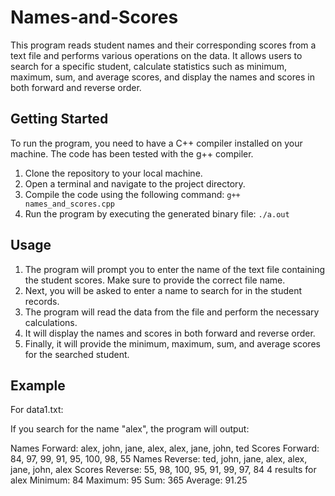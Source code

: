 # Names-and-Scores

This program reads student names and their corresponding scores from a text file and performs various operations on the data. It allows users to search for a specific student, calculate statistics such as minimum, maximum, sum, and average scores, and display the names and scores in both forward and reverse order.

## Getting Started

To run the program, you need to have a C++ compiler installed on your machine. The code has been tested with the g++ compiler.

1. Clone the repository to your local machine.
2. Open a terminal and navigate to the project directory.
3. Compile the code using the following command: `g++ names_and_scores.cpp`
4. Run the program by executing the generated binary file: `./a.out`

## Usage

1. The program will prompt you to enter the name of the text file containing the student scores. Make sure to provide the correct file name.
2. Next, you will be asked to enter a name to search for in the student records.
3. The program will read the data from the file and perform the necessary calculations.
4. It will display the names and scores in both forward and reverse order.
5. Finally, it will provide the minimum, maximum, sum, and average scores for the searched student.

## Example

For data1.txt:

If you search for the name "alex", the program will output:

Names Forward: alex, john, jane, alex, alex, jane, john, ted
Scores Forward: 84, 97, 99, 91, 95, 100, 98, 55
Names Reverse: ted, john, jane, alex, alex, jane, john, alex
Scores Reverse: 55, 98, 100, 95, 91, 99, 97, 84
4 results for alex
Minimum: 84
Maximum: 95
Sum: 365
Average: 91.25
